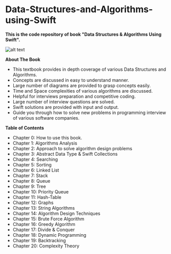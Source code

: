 # Data-Structures-and-Algorithms-using-Swift

**This is the code repository of book "Data Structures & Algorithms Using Swift".**

![alt text](https://m.media-amazon.com/images/P/B0BPGX31BJ.jpg)


**About The Book**
- This textbook provides in depth coverage of various Data Structures and Algorithms.
- Concepts are discussed in easy to understand manner.
- Large number of diagrams are provided to grasp concepts easily.
- Time and Space complexities of various algorithms are discussed.
- Helpful for interviews preparation and competitive coding. 
- Large number of interview questions are solved.
- Swift solutions are provided with input and output. 
- Guide you through how to solve new problems in programming interview of various software companies.


**Table of Contents**
- Chapter 0: How to use this book.
- Chapter 1: Algorithms Analysis
- Chapter 2: Approach to solve algorithm design problems
- Chapter 3: Abstract Data Type & Swift Collections
- Chapter 4: Searching
- Chapter 5: Sorting
- Chapter 6: Linked List
- Chapter 7: Stack
- Chapter 8: Queue
- Chapter 9: Tree
- Chapter 10: Priority Queue
- Chapter 11: Hash-Table
- Chapter 12: Graphs
- Chapter 13: String Algorithms
- Chapter 14: Algorithm Design Techniques
- Chapter 15: Brute Force Algorithm
- Chapter 16: Greedy Algorithm
- Chapter 17: Divide & Conquer
- Chapter 18: Dynamic Programming
- Chapter 19: Backtracking
- Chapter 20: Complexity Theory

